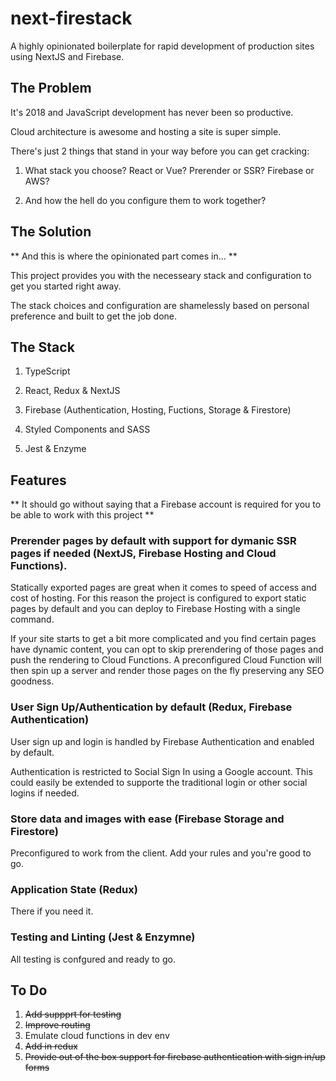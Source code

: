 # next-firestack

A highly opinionated boilerplate for rapid development of production sites using NextJS and Firebase.

## The Problem

It's 2018 and JavaScript development has never been so productive.

Cloud architecture is awesome and hosting a site is super simple.

There's just 2 things that stand in your way before you can get cracking:

1) What stack you choose? React or Vue? Prerender or SSR? Firebase or AWS?

2) And how the hell do you configure them to work together?

## The Solution

** And this is where the opinionated part comes in... **

This project provides you with the necesseary stack and configuration to get you started right away.

The stack choices and configuration are shamelessly based on personal preference and built to get the job done.

## The Stack

1) TypeScript

2) React, Redux & NextJS

3) Firebase (Authentication, Hosting, Fuctions, Storage & Firestore)

4) Styled Components and SASS

5) Jest & Enzyme

## Features

** It should go without saying that a Firebase account is required for you to be able to work with this project **

### Prerender pages by default with support for dymanic SSR pages if needed (NextJS, Firebase Hosting and Cloud Functions).

Statically exported pages are great when it comes to speed of access and cost of hosting. For this reason the project is configured to export static pages by default and you can deploy to Firebase Hosting with a single command.

If your site starts to get a bit more complicated and you find certain pages have dynamic content, you can opt to skip prerendering of those pages and push the rendering to Cloud Functions. A preconfigured Cloud Function will then spin up a server and render those pages on the fly preserving any SEO goodness.

### User Sign Up/Authentication by default (Redux, Firebase Authentication)

User sign up and login is handled by Firebase Authentication and enabled by default.

Authentication is restricted to Social Sign In using a Google account. This could easily be extended to supporte the traditional login or other social logins if needed.

### Store data and images with ease (Firebase Storage and Firestore)

Preconfigured to work from the client. Add your rules and you're good to go.

### Application State (Redux)

There if you need it.

### Testing and Linting (Jest & Enzymne)

All testing is confgured and ready to go.

## To Do

1) ~~Add suppprt for testing~~
2) ~~Improve routing~~
3) Emulate cloud functions in dev env
4) ~~Add in redux~~
5) ~~Provide out of the box support for firebase authentication with sign in/up forms~~

